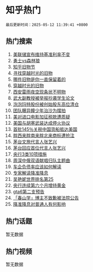 # 知乎热门

`最后更新时间：2025-05-12 11:39:41 +0800`

## 热门搜索

1. [美联储宣布维持基准利率不变](https://www.zhihu.com/search?q=%E7%BE%8E%E8%81%94%E5%82%A8%E5%AE%A3%E5%B8%83%E7%BB%B4%E6%8C%81%E5%9F%BA%E5%87%86%E5%88%A9%E7%8E%87%E4%B8%8D%E5%8F%98)
1. [勇士vs森林狼](https://www.zhihu.com/search?q=%E5%8B%87%E5%A3%ABvs%E6%A3%AE%E6%9E%97%E7%8B%BC)
1. [知乎旧物节](https://www.zhihu.com/search?q=%E7%9F%A5%E4%B9%8E%E6%97%A7%E7%89%A9%E8%8A%82)
1. [寻找穿越时光的旧物](https://www.zhihu.com/search?q=%E5%AF%BB%E6%89%BE%E7%A9%BF%E8%B6%8A%E6%97%B6%E5%85%89%E7%9A%84%E6%97%A7%E7%89%A9)
1. [哪件旧物是你一直保留着的](https://www.zhihu.com/search?q=%E5%93%AA%E4%BB%B6%E6%97%A7%E7%89%A9%E6%98%AF%E4%BD%A0%E4%B8%80%E7%9B%B4%E4%BF%9D%E7%95%99%E7%9D%80%E7%9A%84)
1. [穿越时光的旧物](https://www.zhihu.com/search?q=%E7%A9%BF%E8%B6%8A%E6%97%B6%E5%85%89%E7%9A%84%E6%97%A7%E7%89%A9)
1. [西安雷雨夜空现条状不明物](https://www.zhihu.com/search?q=%E8%A5%BF%E5%AE%89%E9%9B%B7%E9%9B%A8%E5%A4%9C%E7%A9%BA%E7%8E%B0%E6%9D%A1%E7%8A%B6%E4%B8%8D%E6%98%8E%E7%89%A9)
1. [武大副教授被举报抄袭学生论文](https://www.zhihu.com/search?q=%E6%AD%A6%E5%A4%A7%E5%89%AF%E6%95%99%E6%8E%88%E8%A2%AB%E4%B8%BE%E6%8A%A5%E6%8A%84%E8%A2%AD%E5%AD%A6%E7%94%9F%E8%AE%BA%E6%96%87)
1. [泡泡玛特股份被创始股东高位清仓](https://www.zhihu.com/search?q=%E6%B3%A1%E6%B3%A1%E7%8E%9B%E7%89%B9%E8%82%A1%E4%BB%BD%E8%A2%AB%E5%88%9B%E5%A7%8B%E8%82%A1%E4%B8%9C%E9%AB%98%E4%BD%8D%E6%B8%85%E4%BB%93)
1. [团队曝异瞳少年治沙为摆拍](https://www.zhihu.com/search?q=%E5%9B%A2%E9%98%9F%E6%9B%9D%E5%BC%82%E7%9E%B3%E5%B0%91%E5%B9%B4%E6%B2%BB%E6%B2%99%E4%B8%BA%E6%91%86%E6%8B%8D)
1. [美对进口电影加征税款遭质疑](https://www.zhihu.com/search?q=%E7%BE%8E%E5%AF%B9%E8%BF%9B%E5%8F%A3%E7%94%B5%E5%BD%B1%E5%8A%A0%E5%BE%81%E7%A8%8E%E6%AC%BE%E9%81%AD%E8%B4%A8%E7%96%91)
1. [美国与胡塞武装达成停火协议](https://www.zhihu.com/search?q=%E7%BE%8E%E5%9B%BD%E4%B8%8E%E8%83%A1%E5%A1%9E%E6%AD%A6%E8%A3%85%E8%BE%BE%E6%88%90%E5%81%9C%E7%81%AB%E5%8D%8F%E8%AE%AE)
1. [首批145％关税中国货船抵达美国](https://www.zhihu.com/search?q=%E9%A6%96%E6%89%B9145%EF%BC%85%E5%85%B3%E7%A8%8E%E4%B8%AD%E5%9B%BD%E8%B4%A7%E8%88%B9%E6%8A%B5%E8%BE%BE%E7%BE%8E%E5%9B%BD)
1. [胖西来胖南来胖北来商标遭抢注](https://www.zhihu.com/search?q=%E8%83%96%E8%A5%BF%E6%9D%A5%E8%83%96%E5%8D%97%E6%9D%A5%E8%83%96%E5%8C%97%E6%9D%A5%E5%95%86%E6%A0%87%E9%81%AD%E6%8A%A2%E6%B3%A8)
1. [茅台文旅代言人张艺兴](https://www.zhihu.com/search?q=%E8%8C%85%E5%8F%B0%E6%96%87%E6%97%85%E4%BB%A3%E8%A8%80%E4%BA%BA%E5%BC%A0%E8%89%BA%E5%85%B4)
1. [茅台回应首位代言人张艺兴](https://www.zhihu.com/search?q=%E8%8C%85%E5%8F%B0%E5%9B%9E%E5%BA%94%E9%A6%96%E4%BD%8D%E4%BB%A3%E8%A8%80%E4%BA%BA%E5%BC%A0%E8%89%BA%E5%85%B4)
1. [央行3类10项措施](https://www.zhihu.com/search?q=%E5%A4%AE%E8%A1%8C3%E7%B1%BB10%E9%A1%B9%E6%8E%AA%E6%96%BD)
1. [周深中俄双语献唱归队主题曲](https://www.zhihu.com/search?q=%E5%91%A8%E6%B7%B1%E4%B8%AD%E4%BF%84%E5%8F%8C%E8%AF%AD%E7%8C%AE%E5%94%B1%E5%BD%92%E9%98%9F%E4%B8%BB%E9%A2%98%E6%9B%B2)
1. [车企负债率应该如何解读](https://www.zhihu.com/search?q=%E8%BD%A6%E4%BC%81%E8%B4%9F%E5%80%BA%E7%8E%87%E5%BA%94%E8%AF%A5%E5%A6%82%E4%BD%95%E8%A7%A3%E8%AF%BB)
1. [专家解读降准降息](https://www.zhihu.com/search?q=%E4%B8%93%E5%AE%B6%E8%A7%A3%E8%AF%BB%E9%99%8D%E5%87%86%E9%99%8D%E6%81%AF)
1. [吴艳妮世界排名第25](https://www.zhihu.com/search?q=%E5%90%B4%E8%89%B3%E5%A6%AE%E4%B8%96%E7%95%8C%E6%8E%92%E5%90%8D%E7%AC%AC25)
1. [央行连续第六个月增持黄金](https://www.zhihu.com/search?q=%E5%A4%AE%E8%A1%8C%E8%BF%9E%E7%BB%AD%E7%AC%AC%E5%85%AD%E4%B8%AA%E6%9C%88%E5%A2%9E%E6%8C%81%E9%BB%84%E9%87%91)
1. [gta6第二支预告](https://www.zhihu.com/search?q=gta6%E7%AC%AC%E4%BA%8C%E6%94%AF%E9%A2%84%E5%91%8A)
1. [「春山学」博主不致歉被法院公告](https://www.zhihu.com/search?q=%E3%80%8C%E6%98%A5%E5%B1%B1%E5%AD%A6%E3%80%8D%E5%8D%9A%E4%B8%BB%E4%B8%8D%E8%87%B4%E6%AD%89%E8%A2%AB%E6%B3%95%E9%99%A2%E5%85%AC%E5%91%8A)
1. [降准降息对普通人有何影响](https://www.zhihu.com/search?q=%E9%99%8D%E5%87%86%E9%99%8D%E6%81%AF%E5%AF%B9%E6%99%AE%E9%80%9A%E4%BA%BA%E6%9C%89%E4%BD%95%E5%BD%B1%E5%93%8D)

## 热门话题

暂无数据

## 热门视频

暂无数据